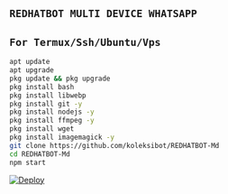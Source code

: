 ## `REDHATBOT MULTI DEVICE WHATSAPP`

## `For Termux/Ssh/Ubuntu/Vps`
```bash
apt update
apt upgrade
pkg update && pkg upgrade
pkg install bash
pkg install libwebp
pkg install git -y
pkg install nodejs -y 
pkg install ffmpeg -y 
pkg install wget
pkg install imagemagick -y
git clone https://github.com/koleksibot/REDHATBOT-Md
cd REDHATBOT-Md
npm start
```
 

[![Deploy](https://www.herokucdn.com/deploy/button.svg)](https://heroku.com/deploy?template=https://github.com/koleksibot/T-Md/)
